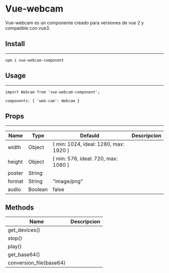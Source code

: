 # Vue-webcam

Vue-webcam es un componente creado para versiones de vue 2 y compatible con vue3.

## Install
------------
`npm i vue-webcam-component`

## Usage
------------
`import Webcam from 'vue-webcam-component';`

`components: {
    'web-cam': Webcam
}`
## Props
------------
| Name | Type | Defauld | Descripcion |
| ------------ | ------------ | ------------ |------------|
| width | Object | { min: 1024, ideal: 1280, max: 1920 }  |  |
| height | Object |  { min: 576, ideal: 720, max: 1080 } |  |
| poster | String |   |  |
| format | String | "image/png" |  |
| audio | Boolean | false |  |

## Methods
| Name | Descripcion |
| ------------ | ------------ | 
| get_devices()           |   |
| stop()                  |   |
| play()                  |   |
| get_base64()            |   |
| conversion_file(base64) |   ||
